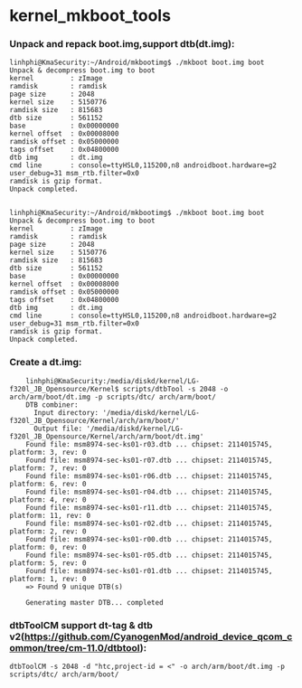 kernel_mkboot_tools
===============

### Unpack and repack boot.img,support dtb(dt.img):
	linhphi@KmaSecurity:~/Android/mkbootimg$ ./mkboot boot.img boot
	Unpack & decompress boot.img to boot
  	kernel         : zImage
  	ramdisk        : ramdisk
  	page size      : 2048
 	kernel size    : 5150776
  	ramdisk size   : 815683
 	dtb size       : 561152
 	base           : 0x00000000
 	kernel offset  : 0x00008000
 	ramdisk offset : 0x05000000
 	tags offset    : 0x04800000
 	dtb img        : dt.img
  	cmd line       : console=ttyHSL0,115200,n8 androidboot.hardware=g2 user_debug=31 msm_rtb.filter=0x0
	ramdisk is gzip format.
	Unpack completed.


	linhphi@KmaSecurity:~/Android/mkbootimg$ ./mkboot boot.img boot
	Unpack & decompress boot.img to boot
  	kernel         : zImage
  	ramdisk        : ramdisk
  	page size      : 2048
  	kernel size    : 5150776
  	ramdisk size   : 815683
  	dtb size       : 561152
  	base           : 0x00000000
  	kernel offset  : 0x00008000
  	ramdisk offset : 0x05000000
  	tags offset    : 0x04800000
  	dtb img        : dt.img
  	cmd line       : console=ttyHSL0,115200,n8 androidboot.hardware=g2 user_debug=31 msm_rtb.filter=0x0
	ramdisk is gzip format.
	Unpack completed.


### Create a dt.img:
		linhphi@KmaSecurity:/media/diskd/kernel/LG-f320l_JB_Opensource/Kernel$ scripts/dtbTool -s 2048 -o arch/arm/boot/dt.img -p scripts/dtc/ arch/arm/boot/
		DTB combiner:
		  Input directory: '/media/diskd/kernel/LG-f320l_JB_Opensource/Kernel/arch/arm/boot/'
		  Output file: '/media/diskd/kernel/LG-f320l_JB_Opensource/Kernel/arch/arm/boot/dt.img'
		Found file: msm8974-sec-ks01-r03.dtb ... chipset: 2114015745, platform: 3, rev: 0
		Found file: msm8974-sec-ks01-r07.dtb ... chipset: 2114015745, platform: 7, rev: 0
		Found file: msm8974-sec-ks01-r06.dtb ... chipset: 2114015745, platform: 6, rev: 0
		Found file: msm8974-sec-ks01-r04.dtb ... chipset: 2114015745, platform: 4, rev: 0
		Found file: msm8974-sec-ks01-r11.dtb ... chipset: 2114015745, platform: 11, rev: 0
		Found file: msm8974-sec-ks01-r02.dtb ... chipset: 2114015745, platform: 2, rev: 0
		Found file: msm8974-sec-ks01-r00.dtb ... chipset: 2114015745, platform: 0, rev: 0
		Found file: msm8974-sec-ks01-r05.dtb ... chipset: 2114015745, platform: 5, rev: 0
		Found file: msm8974-sec-ks01-r01.dtb ... chipset: 2114015745, platform: 1, rev: 0
		=> Found 9 unique DTB(s)

		Generating master DTB... completed


### dtbToolCM support dt-tag & dtb v2(https://github.com/CyanogenMod/android_device_qcom_common/tree/cm-11.0/dtbtool):

 	dtbToolCM -s 2048 -d "htc,project-id = <" -o arch/arm/boot/dt.img -p scripts/dtc/ arch/arm/boot/

